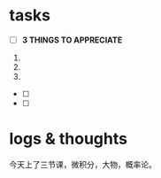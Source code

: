 # tasks
- [ ] **3 THINGS TO APPRECIATE**
1. 
2. 
3. 
- [ ] 
- [ ] 


# logs & thoughts

今天上了三节课，微积分，大物，概率论。





